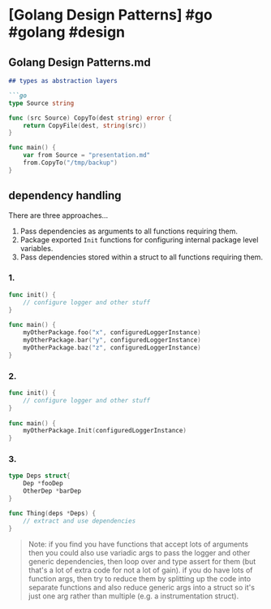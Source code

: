 # [Golang Design Patterns] #go #golang #design

## Golang Design Patterns.md

```markdown
## types as abstraction layers

```go
type Source string

func (src Source) CopyTo(dest string) error {
    return CopyFile(dest, string(src))
}

func main() {
    var from Source = "presentation.md"
    from.CopyTo("/tmp/backup")
}
```

## dependency handling

There are three approaches...

1. Pass dependencies as arguments to all functions requiring them.
2. Package exported `Init` functions for configuring internal package level variables.
3. Pass dependencies stored within a struct to all functions requiring them.

### 1.

```go
func init() {
	// configure logger and other stuff
}
 
func main() {
	myOtherPackage.foo("x", configuredLoggerInstance)
    myOtherPackage.bar("y", configuredLoggerInstance)
    myOtherPackage.baz("z", configuredLoggerInstance)
}
```

### 2.

```go
func init() {
	// configure logger and other stuff
}
 
func main() {
	myOtherPackage.Init(configuredLoggerInstance)
}
```

### 3.

```go
type Deps struct{
    Dep *fooDep
    OtherDep *barDep
}

func Thing(deps *Deps) {
    // extract and use dependencies
}
```

> Note: if you find you have functions that accept lots of arguments then you could also use variadic args to pass the logger and other generic dependencies, then loop over and type assert for them (but that's a lot of extra code for not a lot of gain). if you do have lots of function args, then try to reduce them by splitting up the code into separate functions and also reduce generic args into a struct so it's just one arg rather than multiple (e.g. a instrumentation struct).
```

